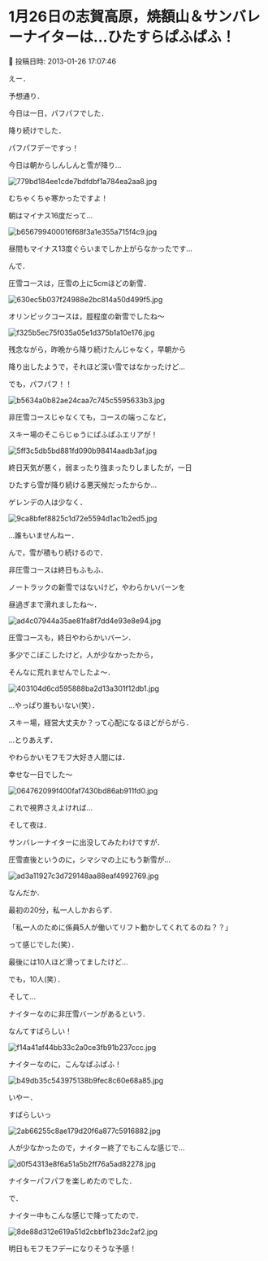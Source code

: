 # 1月26日の志賀高原，焼額山＆サンバレーナイターは…ひたすらぱふぱふ！

📅 投稿日時: 2013-01-26 17:07:46

えー．


予想通り．


今日は一日，パフパフでした．


降り続けでした．


パフパフデーですっ！





今日は朝からしんしんと雪が降り…




![779bd184ee1cde7bdfdbf1a784ea2aa8.jpg](images/779bd184ee1cde7bdfdbf1a784ea2aa8.jpg)




むちゃくちゃ寒かったですよ！


朝はマイナス16度だって…




![b656799400016f68f3a1e355a715f4c9.jpg](images/b656799400016f68f3a1e355a715f4c9.jpg)




昼間もマイナス13度ぐらいまでしか上がらなかったです…





んで．


圧雪コースは，圧雪の上に5cmほどの新雪．




![630ec5b037f24988e2bc814a50d499f5.jpg](images/630ec5b037f24988e2bc814a50d499f5.jpg)







オリンピックコースは，脛程度の新雪でしたね～




![f325b5ec75f035a05e1d375b1a10e176.jpg](images/f325b5ec75f035a05e1d375b1a10e176.jpg)




残念ながら，昨晩から降り続けたんじゃなく，早朝から


降り出したようで，それほど深い雪ではなかったけど…


でも，パフパフ！！




![b5634a0b82ae24caa7c745c5595633b3.jpg](images/b5634a0b82ae24caa7c745c5595633b3.jpg)







非圧雪コースじゃなくても，コースの端っこなど，


スキー場のそこらじゅうにぱふぱふエリアが！




![5ff3c5db5bd881fd090b98414aadb3af.jpg](images/5ff3c5db5bd881fd090b98414aadb3af.jpg)







終日天気が悪く，弱まったり強まったりしましたが，一日


ひたすら雪が降り続ける悪天候だったからか…


ゲレンデの人は少なく．




![9ca8bfef8825c1d72e5594d1ac1b2ed5.jpg](images/9ca8bfef8825c1d72e5594d1ac1b2ed5.jpg)




…誰もいませんねー．





んで，雪が積もり続けるので．


非圧雪コースは終日もふもふ．


ノートラックの新雪ではないけど，やわらかいバーンを


昼過ぎまで滑れましたね～．




![ad4c07944a35ae81fa8f7dd4e93e8e94.jpg](images/ad4c07944a35ae81fa8f7dd4e93e8e94.jpg)







圧雪コースも，終日やわらかいバーン．


多少でこぼこしたけど，人が少なかったから，


そんなに荒れませんでしたよ～．




![403104d6cd595888ba2d13a301f12db1.jpg](images/403104d6cd595888ba2d13a301f12db1.jpg)




…やっぱり誰もいない(笑）．


スキー場，経営大丈夫か？って心配になるほどがらがら．





…とりあえず．


やわらかいモフモフ大好き人間には．


幸せな一日でした～




![064762099f400faf7430bd86ab911fd0.jpg](images/064762099f400faf7430bd86ab911fd0.jpg)




これで視界さえよければ…





そして夜は．


サンバレーナイターに出没してみたわけですが．





圧雪直後というのに，シマシマの上にもう新雪が…




![ad3a11927c3d729148aa88eaf4992769.jpg](images/ad3a11927c3d729148aa88eaf4992769.jpg)




なんだか．


最初の20分，私一人しかおらず．


「私一人のために係員5人が働いてリフト動かしてくれてるのね？？」


って感じでした(笑）．


最後には10人ほど滑ってましたけど…


でも，10人(笑）．





そして…


ナイターなのに非圧雪バーンがあるという．


なんてすばらしい！




![f14a41af44bb33c2a0ce3fb91b237ccc.jpg](images/f14a41af44bb33c2a0ce3fb91b237ccc.jpg)




ナイターなのに，こんなぱふぱふ！




![b49db35c543975138b9fec8c60e68a85.jpg](images/b49db35c543975138b9fec8c60e68a85.jpg)




いやー．


すばらしいっ




![2ab66255c8ae179d20f6a877c5916882.jpg](images/2ab66255c8ae179d20f6a877c5916882.jpg)




人が少なかったので，ナイター終了でもこんな感じで…




![d0f54313e8f6a51a5b2ff76a5ad82278.jpg](images/d0f54313e8f6a51a5b2ff76a5ad82278.jpg)




ナイターパフパフを楽しめたのでした．





で．


ナイター中もこんな感じで降ってたので．




![8de88d312e619a51d2cbbf1b23dc2af2.jpg](images/8de88d312e619a51d2cbbf1b23dc2af2.jpg)




明日もモフモフデーになりそうな予感！
